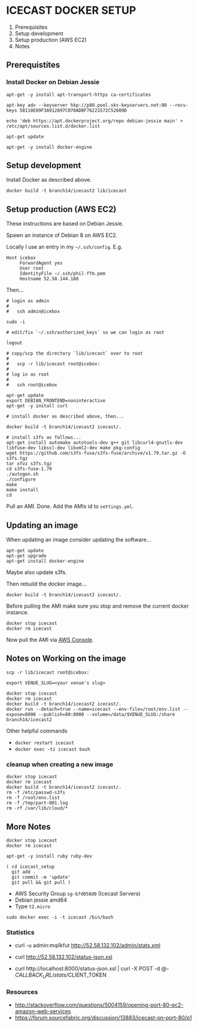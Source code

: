 ICECAST DOCKER SETUP
====================

1. Prerequisites
2. Setup development
3. Setup production (AWS EC2)
4. Notes


Prerequistites
--------------

### Install Docker on Debian Jessie

```
apt-get -y install apt-transport-https ca-certificates

apt-key adv --keyserver hkp://p80.pool.sks-keyservers.net:80 --recv-keys 58118E89F3A912897C070ADBF76221572C52609D

echo 'deb https://apt.dockerproject.org/repo debian-jessie main' > /etc/apt/sources.list.d/docker.list

apt-get update

apt-get -y install docker-engine
```


Setup development
-----------------

Install Docker as described above.

```
docker build -t branch14/icecast2 lib/icecast
```


Setup production (AWS EC2)
--------------------------

These instructions are based on Debian Jessie.

Spawn an instance of Debian 8 on AWS EC2.

Locally I use an entry in my `~/.ssh/config`. E.g.

```
Host icebox
     ForwardAgent yes
     User root
     IdentityFile ~/.ssh/phil-ffm.pem
     Hostname 52.58.144.188

```

Then...


```
# login as admin
#
#   ssh admin@icebox

sudo -i

# edit/fix `~/.ssh/authorized_keys` so we can login as root

logout

# copy/scp the directory `lib/icecast` over to root
#
#   scp -r lib/icecast root@icebox:
#
# log in as root
#
#   ssh root@icebox

apt-get update
export DEBIAN_FRONTEND=noninteractive
apt-get -y install curl

# install docker as described above, then...

docker build -t branch14/icecast2 icecast/.

# install s3fs as follows...
apt-get install automake autotools-dev g++ git libcurl4-gnutls-dev libfuse-dev libssl-dev libxml2-dev make pkg-config
wget https://github.com/s3fs-fuse/s3fs-fuse/archive/v1.79.tar.gz -O s3fs.tgz
tar xfvz s3fs.tgz
cd s3fs-fuse-1.79
./autogen.sh
./configure
make
make install
cd
```

Pull an AMI. Done. Add the AMIs id to `settings.yml`.

Updating an image
-----------------

When updating an image consider updating the software...

```
apt-get update
apt-get upgrade
apt-get install docker-engine
```

Maybe also update s3fs.

Then rebuild the docker image...

```
docker build -t branch14/icecast2 icecast/.
```

Before pulling the AMI make sure you stop and remove the current docker instance.

```
docker stop icecast
docker rm icecast
```

Now pull the AMI via [AWS Console](https://eu-central-1.console.aws.amazon.com/ec2/v2/home?region=eu-central-1#Instances:instanceState=running).


Notes on Working on the image
-----------------------------

```
scp -r lib/icecast root@icebox:
```

```
export VENUE_SLUG=<your venue's slug>

docker stop icecast
docker rm icecast
docker build -t branch14/icecast2 icecast/.
docker run --detach=true --name=icecast --env-file=/root/env.list --expose=8000 --publish=80:8000 --volume=/data/$VENUE_SLUG:/share branch14/icecast2

```

Other helpful commands

* `docker restart icecast`
* `docker exec -ti icecast bash`

### cleanup when creating a new image

```
docker stop icecast
docker rm icecast
docker build -t branch14/icecast2 icecast/.
rm -f /etc/passwd-s3fs
rm -f /root/env.list
rm -f /tmp/part-001.log
rm -rf /var/lib/cloud/*
```

More Notes
----------

```
docker stop icecast
docker rm icecast

apt-get -y install ruby ruby-dev

( cd icecast_setup
  git add .
  git commit -m 'update'
  git pull && git pull )
```

* AWS Security Group `sg-b7d058d0` (Icecast Servers)
* Debian jessie amd64
* Type `t2.micro`

`sudo docker exec -i -t icecast /bin/bash`

### Statistics

* curl -u admin:mqilkfut http://52.58.132.102/admin/stats.xml
* curl http://52.58.132.102/status-json.xsl

* curl http://localhost:8000/status-json.xsl | curl -X POST -d @- $CALLBACK_URL/stats/$CLIENT_TOKEN

### Resources

* http://stackoverflow.com/questions/5004159/opening-port-80-ec2-amazon-web-services
* https://forum.sourcefabric.org/discussion/13883/icecast-on-port-80/p1
